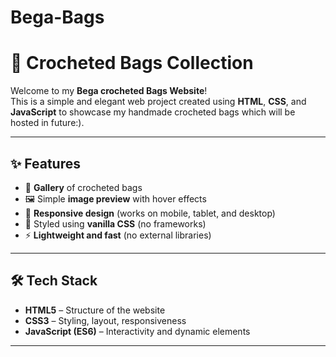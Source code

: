 # Bega-Bags

# 🧶 Crocheted Bags Collection

Welcome to my **Bega crocheted Bags Website**!  
This is a simple and elegant web project created using **HTML**, **CSS**, and **JavaScript** to showcase my handmade crocheted bags  which will be hosted in future:).

---

## ✨ Features
- 📸 **Gallery** of crocheted bags  
- 🖼️ Simple **image preview** with hover effects  
- 📱 **Responsive design** (works on mobile, tablet, and desktop)  
- 🎨 Styled using **vanilla CSS** (no frameworks)  
- ⚡ **Lightweight and fast** (no external libraries)  

---

## 🛠️ Tech Stack
- **HTML5** – Structure of the website  
- **CSS3** – Styling, layout, responsiveness  
- **JavaScript (ES6)** – Interactivity and dynamic elements  

---

